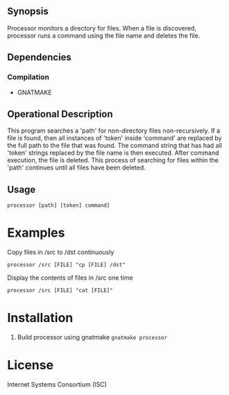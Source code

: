 ## Synopsis

Processor monitors a directory for files. When a 
file is discovered, processor runs a command using the
file name and deletes the file.

## Dependencies

### Compilation

* GNATMAKE

## Operational Description

This program searches a 'path' for non-directory
files non-recursively. If a file is found, then
all instances of 'token' inside 'command' are
replaced by the full path to the file that was found.
The command string that has had all 'token' strings
replaced by the file name is then executed.
After command execution, the file is deleted.
This process of searching for files within the 'path'
continues until all files have been deleted.

## Usage

`processor [path] [token] command]`

# Examples

Copy files in /src to /dst continuously

`processor /src [FILE] "cp [FILE] /dst"`

Display the contents of files in /src one time

`processor /src [FILE] "cat [FILE]"`

# Installation

1. Build processor using gnatmake `gnatmake processor`

# License

Internet Systems Consortium (ISC)
